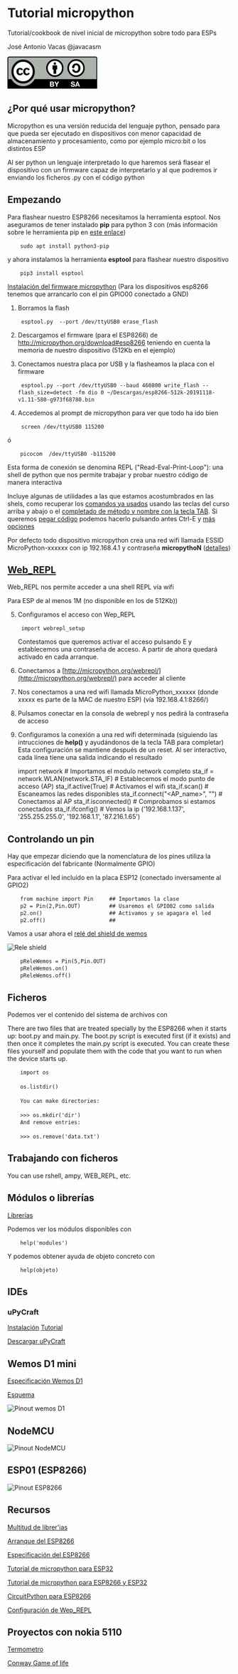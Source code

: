 # Tutorial micropython

Tutorial/cookbook de nivel inicial de micropython sobre todo para ESPs

José Antonio Vacas @javacasm

![Licencia CC](./images/Licencia_CC.png)

## ¿Por qué usar micropython?

Micropython es una versión reducida del lenguaje python, pensado para que pueda ser ejecutado en dispositivos con menor capacidad de almacenamiento y procesamiento, como por ejemplo micro:bit o los distintos ESP

Al ser python un lenguaje interpretado lo que haremos será flasear el dispositivo con un firmware capaz de interpretarlo y al que podremos ir enviando los ficheros .py con el código python

## Empezando


Para flashear nuestro ESP8266 necesitamos la herramienta esptool. Nos aseguramos de tener instalado **pip** para python 3 con (más información sobre le herramienta pip en [este enlace](https://linuxize.com/post/how-to-install-pip-on-ubuntu-18.04/	))

		sudo apt install python3-pip
	
y ahora instalamos la herramienta **esptool** para flashear nuestro dispositivo

		pip3 install esptool


[Instalación del firmware micropython](https://docs.micropython.org/en/latest/esp8266/tutorial/intro.html) (Para los dispositivos esp8266 tenemos que arrancarlo con el pin GPIO00 conectado a GND)

1. Borramos la flash

		esptool.py  --port /dev/ttyUSB0 erase_flash


2. Descargamos el firmware (para el ESP8266) de http://micropython.org/download#esp8266 teniendo en cuenta la memoria de nuestro dispositivo (512Kb en el ejemplo)

3. Conectamos nuestra placa por USB y la flasheamos la placa con el firmware

		esptool.py --port /dev/ttyUSB0 --baud 460800 write_flash --flash_size=detect -fm dio 0 ~/Descargas/esp8266-512k-20191118-v1.11-580-g973f68780.bin


4. Accedemos al prompt de micropython para ver que todo ha ido bien

		screen /dev/ttyUSB0 115200
ó

		picocom  /dev/ttyUSB0 -b115200


Esta forma de conexión se denomina REPL ("Read-Eval-Print-Loop"): una shell de python que nos permite trabajar y probar nuestro código de manera interactiva

Incluye algunas de utilidades a las que estamos acostumbrados en las shels, como recuperar los [comandos ya usados](https://docs.micropython.org/en/latest/esp8266/tutorial/repl.html#input-history) usando las teclas del curso arriba y abajo o el [completado de método y nombre con la tecla TAB](https://docs.micropython.org/en/latest/esp8266/tutorial/repl.html#tab-completion). Si queremos [pegar código](https://docs.micropython.org/en/latest/esp8266/tutorial/repl.html#paste-mode) podemos hacerlo pulsando antes Ctrl-E y [más opciones](https://docs.micropython.org/en/latest/esp8266/tutorial/repl.html#other-control-commands)

Por defecto todo dispositivo micropython crea una red wifi llamada ESSID MicroPython-xxxxxx con ip 192.168.4.1 y contraseña **micropythoN** ([detalles](https://docs.micropython.org/en/latest/esp8266/tutorial/intro.html#wifi))

## [Web_REPL](https://docs.micropython.org/en/latest/esp8266/tutorial/repl.html)

Web_REPL nos permite acceder a una shell REPL vía wifi

Para ESP de al menos 1M (no disponible en los de 512Kb))

5. Configuramos el acceso con Wep_REPL

		import webrepl_setup

	Contestamos que queremos activar el acceso pulsando E y establecemos una contraseña de acceso. A partir de ahora quedará activado en cada arranque.

6. Conectamos a [http://micropython.org/webrepl/](http://micropython.org/webrepl/) para acceder al cliente

7. Nos conectamos a una red wifi llamada MicroPython_xxxxxx (donde xxxxx es parte de la MAC de nuestro ESP) (vía 192.168.4.1:8266/)

8. Pulsamos conectar en la consola de webrepl y nos pedirá la contraseña de acceso

9. Configuramos la conexión a una red wifi determinada (siguiendo las intrucciones de **help()**  y ayudándonos de la tecla TAB para completar) Esta configuración se mantiene después de un reset. Al ser interactivo, cada línea tiene una salida indicando el resultado


	import network                              # Importamos el modulo network completo
	sta_if = network.WLAN(network.STA_IF)       # Establecemos el modo punto de acceso (AP)
	sta_if.active(True)                         # Activamos el wifi
	sta_if.scan()                               # Escaneamos las redes disponibles
	sta_if.connect("<AP_name>", "<password>")   # Conectamos al AP
	sta_if.isconnected()                        # Comprobamos si estamos conectados
	sta_if.ifconfig()                           # Vemos la ip ('192.168.1.137', '255.255.255.0', '192.168.1.1', '87.216.1.65')


## Controlando un pin

Hay que empezar diciendo que la nomenclatura de los pines utiliza la especificación del fabricante (Normalmente GPIO)

Para activar el led incluido en la placa ESP12 (conectado inversamente al GPIO2)

        from machine import Pin     ## Importamos la clase
        p2 = Pin(2,Pin.OUT)         ## Usaremos el GPIO02 como salida
        p2.on()                     ## Activamos y se apagara el led
        p2.off()                    ##

Vamos a usar ahora el [relé del shield de wemos](https://wiki.wemos.cc/products:d1_mini_shields:relay_shield)


![Rele shield](https://wiki.wemos.cc/_media/products:d1_mini_shields:relay_v2.0.0_1_16x9.jpg)

        pReleWemos = Pin(5,Pin.OUT)
        pReleWemos.on()
        pReleWemos.off()  


## Ficheros

Podemos ver el contenido del sistema de archivos con

There are two files that are treated specially by the ESP8266 when it starts up: boot.py and main.py. The boot.py script is executed first (if it exists) and then once it completes the main.py script is executed. You can create these files yourself and populate them with the code that you want to run when the device starts up.


        import os

        os.listdir()

        You can make directories:

        >>> os.mkdir('dir')
        And remove entries:

        >>> os.remove('data.txt')



## Trabajando con ficheros

You can use rshell, ampy, WEB_REPL, etc.

## Módulos o librerías

[Librerías](https://docs.micropython.org/en/latest/library/index.html)

Podemos ver los módulos disponibles con

        help('modules')

Y podemos obtener ayuda de objeto concreto con

        help(objeto)

## IDEs

### uPyCraft


[Instalación](https://randomnerdtutorials.com/install-upycraft-ide-linux-ubuntu-instructions/)
[Tutorial](https://randomnerdtutorials.com/getting-started-micropython-esp32-esp8266/)

[Descargar uPyCraft](https://randomnerdtutorials.com/uPyCraftLinux)

## Wemos D1 mini

[Especificación Wemos D1](https://wiki.wemos.cc/products:d1:d1_mini)

[Esquema](https://wiki.wemos.cc/_media/products:d1:sch_d1_mini_v3.0.0.pdf)

![Pinout wemos D1](https://www.esploradores.com/wp-content/uploads/2017/01/d1-mini-esp8266.jpg)

## NodeMCU

![Pinout NodeMCU](https://external-preview.redd.it/nUkII641DY7O3_gbcxq2W4RlYgRI1jBwaHHoJLf2kKE.png?width=960&crop=smart&auto=webp&s=879b177f118c0b0aa8fe21b1ffb96f581b3bc450)

## ESP01 (ESP8266)

![Pinout ESP8266](https://i0.wp.com/randomnerdtutorials.com/wp-content/uploads/2019/05/ESP-01-ESP8266-pinout-gpio-pin.png?ssl=1)

## Recursos

[Multitud de librer'ias](https://github.com/micropython/micropython-lib)

[Arranque del ESP8266](https://docs.micropython.org/en/latest/esp8266/general.html#boot-process)

[Especificación del ESP8266](https://docs.micropython.org/en/latest/esp8266/general.html#technical-specifications-and-soc-datasheets)

[Tutorial de micropython para ESP32](https://www.cnx-software.com/2017/10/16/esp32-micropython-tutorials/)

[Tutorial de micropython para ESP8266 y ESP32](https://randomnerdtutorials.com/getting-started-micropython-esp32-esp8266/)

[CircuitPython para ESP8266](https://learn.adafruit.com/welcome-to-circuitpython/circuitpython-for-esp8266)

[Configuración de Wep_REPL](https://medium.com/@JockDaRock/micropython-esp8266-quick-start-part-3-repl-base-in-range-standby-72ccc5dca57d)


## Proyectos con nokia 5110

[Termometro](https://github.com/mcauser/MicroPython-ESP8266-DHT-Nokia-5110)

[Conway Game of life](https://github.com/mcauser/MicroPython-ESP8266-Nokia-5110-Conways-Game-of-Life#configure-access-point)
